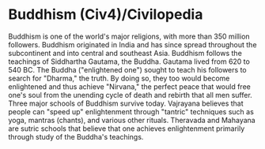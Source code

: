 # Buddhism (Civ4)/Civilopedia

Buddhism is one of the world's major religions, with more than 350 million followers. Buddhism originated in India and has since spread throughout the subcontinent and into central and southeast Asia.
Buddhism follows the teachings of Siddhartha Gautama, the Buddha. Gautama lived from 620 to 540 BC. The Buddha ("enlightened one") sought to teach his followers to search for "Dharma," the truth. By doing so, they too would become enlightened and thus achieve "Nirvana," the perfect peace that would free one's soul from the unending cycle of death and rebirth that all men suffer.
Three major schools of Buddhism survive today. Vajrayana believes that people can "speed up" enlightenment through "tantric" techniques such as yoga, mantras (chants), and various other rituals. Theravada and Mahayana are sutric schools that believe that one achieves enlightenment primarily through study of the Buddha's teachings.